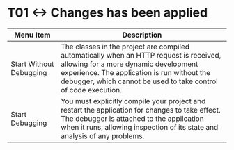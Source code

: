 # T01 <-> Changes has been applied

| Menu Item | Description |
| --- | --- |
| Start Without Debugging | The classes in the project are compiled automatically when an HTTP request is received, allowing for a more dynamic development experience. The application is run without the debugger, which cannot be used to take control of code execution. |
| Start Debugging | You must explicitly compile your project and restart the application for changes to take effect. The debugger is attached to the application when it runs, allowing inspection of its state and analysis of any problems. |
